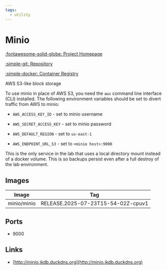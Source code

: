 ```yaml
---
tags:
  - utility
---
```

# Minio

[:fontawesome-solid-globe: Project Homepage](https://min.io/)

[:simple-git: Repository](https://github.com/minio/minio)

[:simple-docker: Container Registry](https://hub.docker.com/r/minio/minio)

AWS S3-like block storage

To use minio in place of AWS S3, you need the `aws` command line interface (CLI) installed. The following environment variables should be set to divert traffic from AWS to minio:

- `AWS_ACCESS_KEY_ID` - set to minio username

- `AWS_SECRET_ACCESS_KEY` - set to minio password

- `AWS_DEFAULT_REGION` - set to `us-east-1`

- `AWS_ENDPOINT_URL_S3` - set to `<minio host>:9000`

This is the only service in the lab that uses a local directory mount instead of a docker volume. This is so backups persist even after a full destroy of the lab environment.

## Images
| Image | Tag |
| --- | --- |
| minio/minio | RELEASE.2025-07-23T15-54-02Z-cpuv1 |

## Ports
- 9000

## Links
- [http://minio.jkdb.duckdns.org](http://minio.jkdb.duckdns.org)

